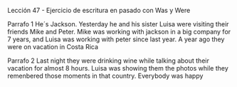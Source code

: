 Lección 47 - Ejercicio de escritura en pasado con Was y Were

Parrafo 1 
He´s Jackson. Yesterday he and his sister Luisa were visiting their friends
Mike and Peter. Mike was working with jackson in a big company for 7 years,
and Luisa was working with peter since last year. A year ago they were 
on vacation in Costa Rica  




Parrafo 2 
Last night they were drinking wine while talking about their vacation for 
almost 8 hours. Luisa was showing them the photos while they remenbered 
those moments in that country. Everybody was happy 